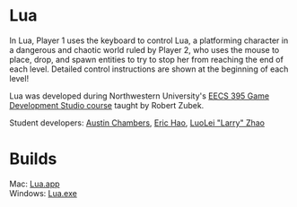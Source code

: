 # Lua  
In Lua, Player 1 uses the keyboard to control Lua, a platforming character in a dangerous and chaotic world ruled by Player 2, who uses the mouse to place, drop, and spawn entities to try to stop her from reaching the end of each level. Detailed control instructions are shown at the beginning of each level!  
  
Lua was developed during Northwestern University's [EECS 395 Game Development Studio course](http://robert.zubek.net/docs/games-studio-2017/) taught by Robert Zubek.  
  
Student developers: [Austin Chambers](https://github.com/austinchambers1), [Eric Hao](https://github.com/brotatotes), [LuoLei "Larry" Zhao](https://github.com/drdoak)  

# Builds
Mac: [Lua.app](https://drive.google.com/open?id=0B1st1Mlro2-iclZITW9NWk1HYkE)  
Windows: [Lua.exe](https://drive.google.com/open?id=0B1MXh42_Ra80U1U3UDB1NG50bUk)
